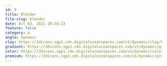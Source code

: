 ```yaml
---
id: 9
title: Blender
file-slug: blender
date: Oct 03, 2021 20:34:23
feature: false
category: a
angle: dynamic
clay: https://3dicons.sgp1.cdn.digitaloceanspaces.com/v1/dynamic/clay/blender-dynamic-clay.png
gradient: https://3dicons.sgp1.cdn.digitaloceanspaces.com/v1/dynamic/gradient/blender-dynamic-gradient.png
color: https://3dicons.sgp1.cdn.digitaloceanspaces.com/v1/dynamic/color/blender-dynamic-color.png
premium: https://3dicons.sgp1.cdn.digitaloceanspaces.com/v1/dynamic/premium/blender-dynamic-premium.png
---
```

